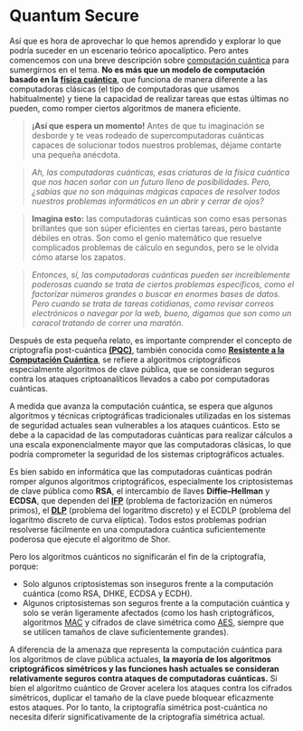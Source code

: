 # Quantum Secure
Así que es hora de aprovechar lo que hemos aprendido y explorar lo que podría suceder en un escenario teórico apocalíptico. Pero antes comencemos con una breve descripción sobre [computación cuántica](https://es.wikipedia.org/wiki/Computaci%C3%B3n_cu%C3%A1ntica) para sumergirnos en el tema. **No es más que un modelo de computación basado en la** [**física cuántica**](https://es.wikipedia.org/wiki/Mec%C3%A1nica_cu%C3%A1ntica), que funciona de manera diferente a las computadoras clásicas (el tipo de computadoras que usamos habitualmente) y tiene la capacidad de realizar tareas que estas últimas no pueden, como romper ciertos algoritmos de manera eficiente.

> **¡Así que espera un momento!** Antes de que tu imaginación se desborde y te veas rodeado de supercomputadoras cuánticas capaces de solucionar todos nuestros problemas, déjame contarte una pequeña anécdota.

> _Ah, las computadoras cuánticas, esas criaturas de la física cuántica que nos hacen soñar con un futuro lleno de posibilidades. Pero, ¿sabías que no son máquinas mágicas capaces de resolver todos nuestros problemas informáticos en un abrir y cerrar de ojos?_

> **Imagina esto:** las computadoras cuánticas son como esas personas brillantes que son súper eficientes en ciertas tareas, pero bastante débiles en otras. Son como el genio matemático que resuelve complicados problemas de cálculo en segundos, pero se le olvida cómo atarse los zapatos.

> _Entonces, sí, las computadoras cuánticas pueden ser increíblemente poderosas cuando se trata de ciertos problemas específicos, como el factorizar números grandes o buscar en enormes bases de datos. Pero cuando se trata de tareas cotidianas, como revisar correos electrónicos o navegar por la web, bueno, digamos que son como un caracol tratando de correr una maratón._

Después de esta pequeña relato, es importante comprender el concepto de criptografía post-cuántica [**(PQC)**](https://cryptobook.nakov.com/quantum-safe-cryptography), también conocida como [**Resistente a la Computación Cuántica**](https://cryptobook.nakov.com/quantum-safe-cryptography), se refiere a algoritmos criptográficos especialmente algoritmos de clave pública, que se consideran seguros contra los ataques criptoanalíticos llevados a cabo por computadoras cuánticas.

A medida que avanza la computación cuántica, se espera que algunos algoritmos y técnicas criptográficas tradicionales utilizadas en los sistemas de seguridad actuales sean vulnerables a los ataques cuánticos. Esto se debe a la capacidad de las computadoras cuánticas para realizar cálculos a una escala exponencialmente mayor que las computadoras clásicas, lo que podría comprometer la seguridad de los sistemas criptográficos actuales.

Es bien sabido en informática que las computadoras cuánticas podrán romper algunos algoritmos criptográficos, especialmente los criptosistemas de clave pública como **RSA**, el intercambio de llaves **Diffie–Hellman** y **ECDSA**, que dependen del [**IFP**](https://es.wikipedia.org/wiki/Factorizaci%C3%B3n_de_enteros) (problema de factorización en números primos), el [**DLP**](https://es.wikipedia.org/wiki/Logaritmo_discreto) (problema del logaritmo discreto) y el ECDLP (problema del logaritmo discreto de curva elíptica). Todos estos problemas podrían resolverse fácilmente en una computadora cuántica suficientemente poderosa que ejecute el algoritmo de Shor.

Pero los algoritmos cuánticos no significarán el fin de la criptografía, porque:

* Solo algunos criptosistemas son inseguros frente a la computación cuántica (como RSA, DHKE, ECDSA y ECDH).
* Algunos criptosistemas son seguros frente a la computación cuántica y solo se verán ligeramente afectados (como los hash criptográficos, algoritmos [MAC](https://es.wikipedia.org/wiki/C%C3%B3digo_de_autenticaci%C3%B3n_de_mensaje) y cifrados de clave simétrica como [AES](https://en.wikipedia.org/wiki/Advanced_Encryption_Standard?wprov=srpw1_0), siempre que se utilicen tamaños de clave suficientemente grandes).

A diferencia de la amenaza que representa la computación cuántica para los algoritmos de clave pública actuales, **la mayoría de los algoritmos criptográficos simétricos y las funciones hash actuales se consideran relativamente seguros contra ataques de computadoras cuánticas.** Si bien el algoritmo cuántico de Grover acelera los ataques contra los cifrados simétricos, duplicar el tamaño de la clave puede bloquear eficazmente estos ataques. Por lo tanto, la criptografía simétrica post-cuántica no necesita diferir significativamente de la criptografía simétrica actual.